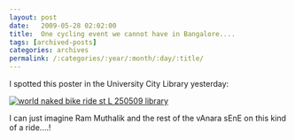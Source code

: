 ```yaml
---
layout: post
date:	2009-05-28 02:02:00
title:  One cycling event we cannot have in Bangalore....
tags: [archived-posts]
categories: archives
permalink: /:categories/:year/:month/:day/:title/
---
```

I spotted this poster in the University City Library yesterday:


<a href="http://s562.photobucket.com/albums/ss67/pugaippadam/?action=view&current=IMG_0971.jpg" target="_blank"><img src="http://i562.photobucket.com/albums/ss67/pugaippadam/IMG_0971.jpg" border="0" alt="world naked bike ride st L 250509 library"></a>


I can just imagine Ram Muthalik and the rest of the vAnara sEnE on this kind of a ride....!
